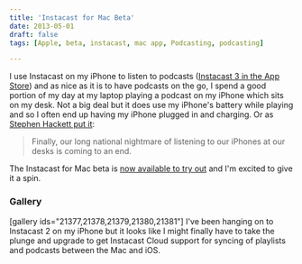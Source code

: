 ```yaml
---
title: 'Instacast for Mac Beta'
date: 2013-05-01
draft: false
tags: [Apple, beta, instacast, mac app, Podcasting, podcasting]

---
```


I use Instacast on my iPhone to listen to podcasts ([Instacast 3 in the App Store](http://target.georiot.com/Proxy.ashx?tsid=528&GR_URL=https%253A%252F%252Fitunes.apple.com%252Fus%252Fapp%252Finstacast-3%252Fid577056377%253Fmt%253D8%2526uo%253D4%2526partnerId%253D30)) and as nice as it is to have podcasts on the go, I spend a good portion of my day at my laptop playing a podcast on my iPhone which sits on my desk. Not a big deal but it does use my iPhone's battery while playing and so I often end up having my iPhone plugged in and charging. Or as [Stephen Hackett put it](http://512pixels.net/2013/05/instacast-mac-beta/):

> Finally, our long national nightmare of listening to our iPhones at our desks is coming to an end.

The Instacast for Mac beta is [now available to try out](http://vemedio.com/products/instacast-mac) and I'm excited to give it a spin.

### Gallery

\[gallery ids="21377,21378,21379,21380,21381"\] I've been hanging on to Instacast 2 on my iPhone but it looks like I might finally have to take the plunge and upgrade to get Instacast Cloud support for syncing of playlists and podcasts between the Mac and iOS.